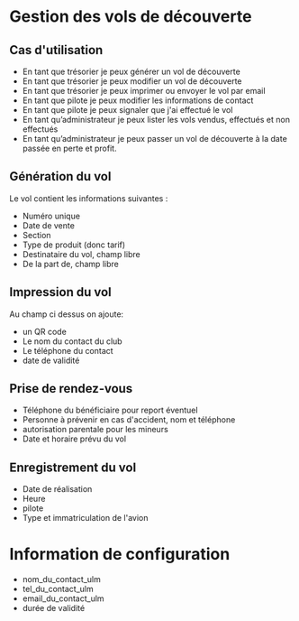 # Gestion des vols de découverte

## Cas d'utilisation

* En tant que trésorier je peux générer un vol de découverte
* En tant que trésorier je peux modifier un vol de découverte
* En tant que trésorier je peux imprimer ou envoyer le vol par email
* En tant que pilote je peux modifier les informations de contact
* En tant que pilote je peux signaler que j'ai effectué le vol
* En tant qu’administrateur je peux lister les vols vendus, effectués et non effectués
* En tant qu’administrateur je peux passer un vol de découverte à la date passée en perte et profit.


## Génération du vol

Le vol contient les informations suivantes :
* Numéro unique
* Date de vente
* Section
* Type de produit (donc tarif)
* Destinataire du vol, champ libre
* De la part de, champ libre

## Impression du vol

Au champ ci dessus on ajoute:
* un QR code
* Le nom du contact du club
* Le téléphone du contact
* date de validité

## Prise de rendez-vous

* Téléphone du bénéficiaire pour report éventuel
* Personne à prévenir en cas d'accident, nom et téléphone
* autorisation parentale pour les mineurs
* Date et horaire prévu du vol

## Enregistrement du vol
* Date de réalisation
* Heure
* pilote
* Type et immatriculation de l'avion


# Information de configuration
* nom_du_contact_ulm
* tel_du_contact_ulm
* email_du_contact_ulm
* durée de validité
  